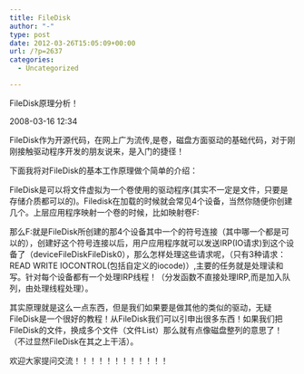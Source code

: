 ```yaml
---
title: FileDisk
author: "-"
type: post
date: 2012-03-26T15:05:09+00:00
url: /?p=2637
categories:
  - Uncategorized

---
```

FileDisk原理分析！
  
2008-03-16 12:34
      
FileDisk作为开源代码，在网上广为流传,是卷，磁盘方面驱动的基础代码，对于刚刚接触驱动程序开发的朋友说来，是入门的捷径！

下面我将对FileDisk的基本工作原理做个简单的介绍：

FileDisk是可以将文件虚拟为一个卷使用的驱动程序(其实不一定是文件，只要是存储介质都可以的)。Filedisk在加载的时候就会常见4个设备，当然你随便你创建几个。上层应用程序映射一个卷的时候，比如映射卷F:

那么F:就是FileDisk所创建的那4个设备其中一个的符号连接（其中哪一个都是可以的），创建好这个符号连接以后，用户应用程序就可以发送IRP(IO请求)到这个设备了（deviceFileDiskFileDisk0），那么怎样处理这些请求呢，（只有3种请求：READ WRITE IOCONTROL(包括自定义的iocode)）,主要的任务就是处理读和写。针对每个设备都有一个处理IRP线程！（分发函数不直接处理IRP,而是加入队列，由处理线程处理）。

其实原理就是这么一点东西，但是我们如果要是做其他的类似的驱动，无疑FileDisk是一个很好的教程！从FileDisk我们可以引申出很多东西！如果我们把FileDisk的文件，换成多个文件（文件List）那么就有点像磁盘整列的意思了！（不过显然FileDisk在其之上干活）。

欢迎大家提问交流！！！！！！！！！！！！